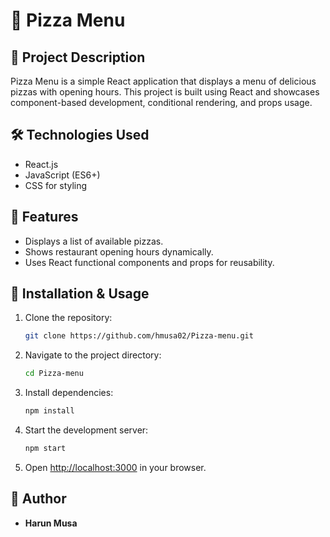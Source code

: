 # 🍕 Pizza Menu

## 📌 Project Description
Pizza Menu is a simple React application that displays a menu of delicious pizzas with opening hours. This project is built using React and showcases component-based development, conditional rendering, and props usage.

## 🛠️ Technologies Used
- React.js
- JavaScript (ES6+)
- CSS for styling

## 🚀 Features
- Displays a list of available pizzas.
- Shows restaurant opening hours dynamically.
- Uses React functional components and props for reusability.

## 🔧 Installation & Usage
1. Clone the repository:
   ```sh
   git clone https://github.com/hmusa02/Pizza-menu.git
   ```
2. Navigate to the project directory:
   ```sh
   cd Pizza-menu
   ```
3. Install dependencies:
   ```sh
   npm install
   ```
4. Start the development server:
   ```sh
   npm start
   ```
5. Open [http://localhost:3000](http://localhost:3000) in your browser.


## 📌 Author
- **Harun Musa**




